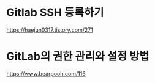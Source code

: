 # Gitlab SSH 등록하기

https://haejun0317.tistory.com/271

# GitLab의 권한 관리와 설정 방법

https://www.bearpooh.com/116
